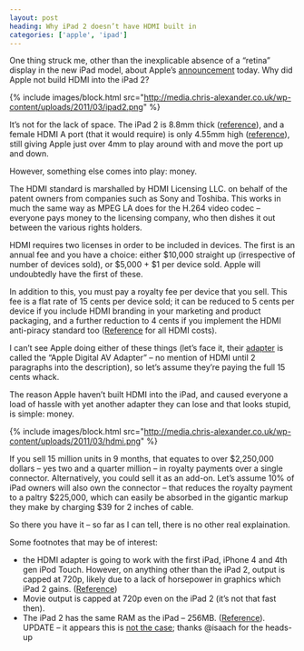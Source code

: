 ```yaml
---
layout: post
heading: Why iPad 2 doesn’t have HDMI built in
categories: ['apple', 'ipad']
---
```


One thing struck me, other than the inexplicable absence of a “retina” display in the new iPad model, about Apple’s [announcement](http://www.engadget.com/2011/03/02/live-from-apples-ipad-2-event/) today. Why did Apple not build HDMI into the iPad 2?

{% include images/block.html src="http://media.chris-alexander.co.uk/wp-content/uploads/2011/03/ipad2.png" %}

It’s not for the lack of space. The iPad 2 is 8.8mm thick ([reference](http://www.apple.com/uk/ipad/specs/)), and a female HDMI A port (that it would require) is only 4.55mm high ([reference](http://en.wikipedia.org/wiki/HDMI#Connectors)), still giving Apple just over 4mm to play around with and move the port up and down.

However, something else comes into play: money.

The HDMI standard is marshalled by HDMI Licensing LLC. on behalf of the patent owners from companies such as Sony and Toshiba. This works in much the same way as MPEG LA does for the H.264 video codec – everyone pays money to the licensing company, who then dishes it out between the various rights holders.

HDMI requires two licenses in order to be included in devices. The first is an annual fee and you have a choice: either $10,000 straight up (irrespective of number of devices sold), or $5,000 + $1 per device sold. Apple will undoubtedly have the first of these.

In addition to this, you must pay a royalty fee per device that you sell. This fee is a flat rate of 15 cents per device sold; it can be reduced to 5 cents per device if you include HDMI branding in your marketing and product packaging, and a further reduction to 4 cents if you implement the HDMI anti-piracy standard too ([Reference](http://www.hdmi.org/learningcenter/videos_player.aspx?v=fees_royalties) for all HDMI costs).

I can’t see Apple doing either of these things (let’s face it, their [adapter](http://store.apple.com/us/product/MC953ZM/A?fnode=MTc0MjU4NjE&mco=MTc5OTU4MjA) is called the “Apple Digital AV Adapter” – no mention of HDMI until 2 paragraphs into the description), so let’s assume they’re paying the full 15 cents whack.

The reason Apple haven’t built HDMI into the iPad, and caused everyone a load of hassle with yet another adapter they can lose and that looks stupid, is simple: money.

{% include images/block.html src="http://media.chris-alexander.co.uk/wp-content/uploads/2011/03/hdmi.png" %}

If you sell 15 million units in 9 months, that equates to over $2,250,000 dollars – yes two and a quarter million – in royalty payments over a single connector. Alternatively, you could sell it as an add-on. Let’s assume 10% of iPad owners will also own the connector – that reduces the royalty payment to a paltry $225,000, which can easily be absorbed in the gigantic markup they make by charging $39 for 2 inches of cable.

So there you have it – so far as I can tell, there is no other real explaination.

Some footnotes that may be of interest:

* the HDMI adapter is going to work with the first iPad, iPhone 4 and 4th gen iPod Touch. However, on anything other than the iPad 2, output is capped at 720p, likely due to a lack of horsepower in graphics which iPad 2 gains. ([Reference](http://store.apple.com/us/product/MC953ZM/A?fnode=MTc0MjU4NjE&mco=MTc5OTU4MjA))
* Movie output is capped at 720p even on the iPad 2 (it’s not that fast then).
* The iPad 2 has the same RAM as the iPad – 256MB. ([Reference](http://uk.gizmodo.com/5774768/does-the-ipad-2-really-only-have-256mb-of-ram)). UPDATE – it appears this is [not the case](http://www.appleinsider.com/articles/11/03/03/apples_a5_cpu_in_ipad_2_has_512mb_of_ram_same_as_iphone_4_report.html); thanks @isaach for the heads-up
